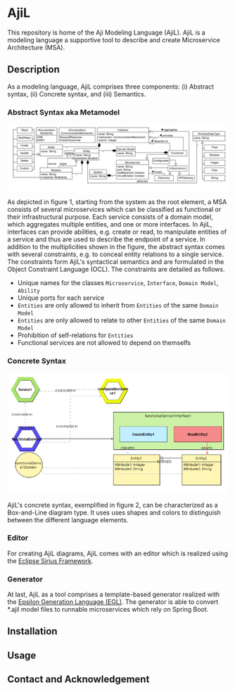 # AjiL
This repository is home of the Aji Modeling Language (AjiL). AjiL is a modeling language a supportive tool to describe and create Microservice Architecture (MSA).

## Description

As a modeling language, AjiL comprises three components: (i) Abstract syntax, (ii) Concrete syntax, and (iii) Semantics. 

### Abstract Syntax aka Metamodel

![AjiL metamodel](pictures/metamodel.png "Figure 1: AjiL Metamodel")

As depicted in figure 1, starting from the system as the root element, a MSA consists of several microservices which can
be classified as functional or their infrastructural purpose. Each service consists of a domain
model, which aggregates multiple entities, and one or more interfaces. In AjiL, interfaces can
provide abilities, e.g. create or read, to manipulate entities of a service and thus are used to describe the endpoint of a service. In addition to the multiplicities shown in the figure, the abstract syntax comes with several constraints, e.g. to conceal entity relations to a single service. The constraints form AjiL's syntactical semantics and are formulated in the Object
Constraint Language (OCL). The constraints are detailed as follows.
* Unique names for the classes `Microservice`, `Interface`, `Domain Model`, `Ability`
* Unique ports for each service
* `Entities` are only allowed to inherit from `Entities` of the same `Domain Model`
* `Entities` are only allowed to relate to other `Entities` of the same `Domain Model`  
* Prohibition of self-relations for `Entities`
* Functional services are not allowed to depend on themselfs

### Concrete Syntax

![AjiL notation](pictures/examplemodel.png "Figure 2: Notation Example")

AjiL's concrete syntax, exemplified in figure 2, can be characterized as a Box-and-Line diagram type. It uses uses shapes and colors to distinguish between the different language elements. 

### Editor
For creating AjiL diagrams, AjiL comes with an editor which is realized using the [Eclipse Sirius
Framework](https://projects.eclipse.org/projects/modeling.sirius).

### Generator
At last, AjiL as a tool comprises a template-based generator realized with the [Epsilon
Generation Language (EGL)](https://eclipse.org/epsilon/). The generator is able to convert *.ajil model files to runnable microservices which rely on Spring Boot.

## Installation

## Usage

## Contact and Acknowledgement



